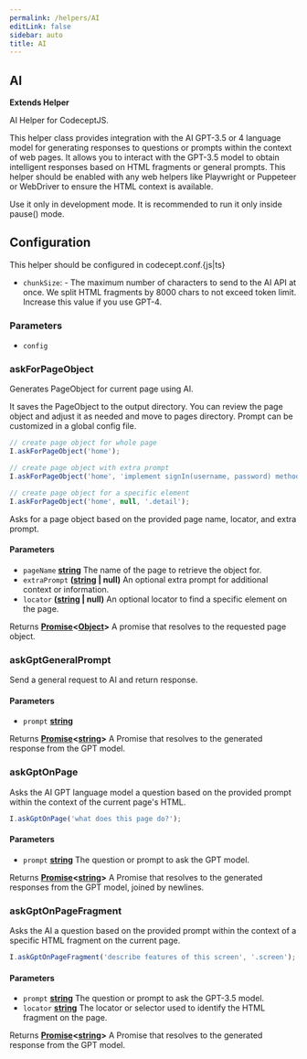 ```yaml
---
permalink: /helpers/AI
editLink: false
sidebar: auto
title: AI
---
```


<!-- Generated by documentation.js. Update this documentation by updating the source code. -->

## AI

**Extends Helper**

AI Helper for CodeceptJS.

This helper class provides integration with the AI GPT-3.5 or 4 language model for generating responses to questions or prompts within the context of web pages. It allows you to interact with the GPT-3.5 model to obtain intelligent responses based on HTML fragments or general prompts.
This helper should be enabled with any web helpers like Playwright or Puppeteer or WebDriver to ensure the HTML context is available.

Use it only in development mode. It is recommended to run it only inside pause() mode.

## Configuration

This helper should be configured in codecept.conf.{js|ts}

-   `chunkSize`:  - The maximum number of characters to send to the AI API at once. We split HTML fragments by 8000 chars to not exceed token limit. Increase this value if you use GPT-4.

### Parameters

-   `config`  

### askForPageObject

Generates PageObject for current page using AI.

It saves the PageObject to the output directory. You can review the page object and adjust it as needed and move to pages directory.
Prompt can be customized in a global config file.

```js
// create page object for whole page
I.askForPageObject('home');

// create page object with extra prompt
I.askForPageObject('home', 'implement signIn(username, password) method');

// create page object for a specific element
I.askForPageObject('home', null, '.detail');
```

Asks for a page object based on the provided page name, locator, and extra prompt.

#### Parameters

-   `pageName` **[string][1]** The name of the page to retrieve the object for.
-   `extraPrompt` **([string][1] | null)** An optional extra prompt for additional context or information. 
-   `locator` **([string][1] | null)** An optional locator to find a specific element on the page. 

Returns **[Promise][2]&lt;[Object][3]>** A promise that resolves to the requested page object.

### askGptGeneralPrompt

Send a general request to AI and return response.

#### Parameters

-   `prompt` **[string][1]** 

Returns **[Promise][2]&lt;[string][1]>** A Promise that resolves to the generated response from the GPT model.

### askGptOnPage

Asks the AI GPT language model a question based on the provided prompt within the context of the current page's HTML.

```js
I.askGptOnPage('what does this page do?');
```

#### Parameters

-   `prompt` **[string][1]** The question or prompt to ask the GPT model.

Returns **[Promise][2]&lt;[string][1]>** A Promise that resolves to the generated responses from the GPT model, joined by newlines.

### askGptOnPageFragment

Asks the AI a question based on the provided prompt within the context of a specific HTML fragment on the current page.

```js
I.askGptOnPageFragment('describe features of this screen', '.screen');
```

#### Parameters

-   `prompt` **[string][1]** The question or prompt to ask the GPT-3.5 model.
-   `locator` **[string][1]** The locator or selector used to identify the HTML fragment on the page.

Returns **[Promise][2]&lt;[string][1]>** A Promise that resolves to the generated response from the GPT model.

[1]: https://developer.mozilla.org/docs/Web/JavaScript/Reference/Global_Objects/String

[2]: https://developer.mozilla.org/docs/Web/JavaScript/Reference/Global_Objects/Promise

[3]: https://developer.mozilla.org/docs/Web/JavaScript/Reference/Global_Objects/Object
